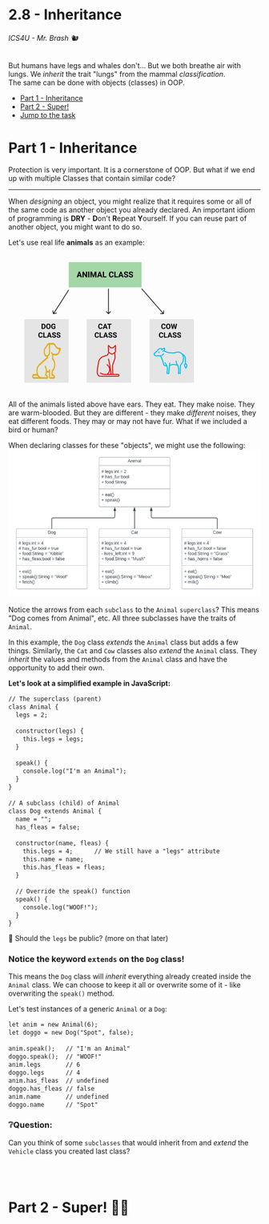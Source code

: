 # 2.8 - Inheritance

###### ICS4U - Mr. Brash 🐿

But humans have legs and whales don't... But we both breathe air with lungs. We _inherit_ the trait "lungs" from the mammal _classification_.<br>
The same can be done with objects (classes) in OOP.

- [Part 1 - Inheritance](#part-1---inheritance)
- [Part 2 - Super!](#part-2---super-🦸🏻)
- [Jump to the task](TASK.md)


# Part 1 - Inheritance

Protection is very important. It is a cornerstone of OOP. But what if we end up with multiple Classes that contain similar code?

---

When _designing_ an object, you might realize that it requires some or all of the same code as another object you already declared. An important idiom of programming is **DRY** - **D**on't **R**epeat **Y**ourself. If you can reuse part of another object, you might want to do so.

Let's use real life **animals** as an example:

![](assets/inheritance_small.png)

All of the animals listed above have ears. They eat. They make noise. They are warm-blooded. But they are different - they make _different_ noises, they eat different foods. They may or may not have fur. What if we included a bird or human?

When declaring classes for these "objects", we might use the following:
![animals](assets/animals.png)

Notice the arrows from each `subclass` to the `Animal` `superclass`? This means "Dog comes from Animal", etc. All three subclasses have the traits of `Animal`.

In this example, the `Dog` class _extends_ the `Animal` class but adds a few things. Similarly, the `Cat` and `Cow` classes also _extend_ the `Animal` class. They _inherit_ the values and methods from the `Animal` class and have the opportunity to add their own.

**Let's look at a simplified example in JavaScript:**
```JS
// The superclass (parent)
class Animal {
  legs = 2;

  constructor(legs) {
    this.legs = legs;
  }

  speak() {
    console.log("I'm an Animal");
  }
}

// A subclass (child) of Animal
class Dog extends Animal {
  name = "";
  has_fleas = false;

  constructor(name, fleas) {
    this.legs = 4;      // We still have a "legs" attribute
    this.name = name;
    this.has_fleas = fleas;
  }

  // Override the speak() function
  speak() {
    console.log("WOOF!");
  }  
}
```

🤔 Should the `legs` be public? (more on that later)

### Notice the keyword `extends` on the `Dog` class!
This means the `Dog` class will _inherit_ everything already created inside the `Animal` class. We can choose to keep it all or overwrite some of it - like overwriting the `speak()` method.

Let's test instances of a generic `Animal` or a `Dog`:
```JS
let anim = new Animal(6);
let doggo = new Dog("Spot", false);

anim.speak();   // "I'm an Animal"
doggo.speak();  // "WOOF!"
anim.legs       // 6
doggo.legs      // 4
anim.has_fleas  // undefined
doggo.has_fleas // false
anim.name       // undefined
doggo.name      // "Spot"
```

### ❔Question:
Can you think of some `subclasses` that would inherit from and _extend_ the `Vehicle` class you created last class?

<br><br>

# Part 2 - Super! 🦸🏻

